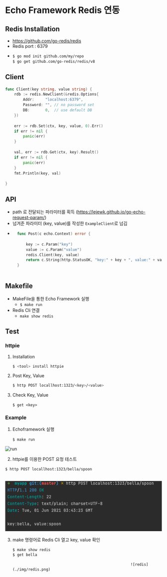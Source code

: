 # Echo Framework Redis 연동

## Redis Installation
  - https://github.com/go-redis/redis
  - Redis port : 6379 
  - ```bash
    $ go mod init github.com/my/repo
    $ go get github.com/go-redis/redis/v8
    ```
## Client
```go
func Client(key string, value string) {
	rdb := redis.NewClient(&redis.Options{
		Addr:     "localhost:6379",
		Password: "", // no password set
		DB:       0,  // use default DB
	})

	err := rdb.Set(ctx, key, value, 0).Err()
	if err != nil {
		panic(err)
	}

	val, err := rdb.Get(ctx, key).Result()
	if err != nil {
		panic(err)
	}
	fmt.Println(key, val)

}
```
## API

- path 로 전달되는 파라미터를 획득 (https://lejewk.github.io/go-echo-request-param/)
- 넘겨준 파라미터 (key, value)를 작성한 `ExampleClient`로 넘김
- ```go
    func Post(c echo.Context) error {
    
	    key := c.Param("key")
	    value := c.Param("value")
	    redis.Client(key, value)
	    return c.String(http.StatusOK, "key:" + key + ", value:" + value)
    }   
    
    ```

## Makefile

- MakeFile을 통한 Echo Framework 실행
  - ```$ make run```
- Redis Cli 연결
  - ```make show redis```

## Test

### httpie
1. Installation
    ```bash
    $ <tool> install httpie
    ```
2. Post Key, Value
    ```bash
   $ http POST locallhost:1323/<key>/<value>
   ```

3. Check Key, Value

   ```$ get <key>```

### Example

1. Echoframework 실행

   ```$ make run```



![run](./img/run.png)

2. httpie를 이용한 POST 요청 테스트

```bash
$ http POST locallhost:1323/bella/spoon
```

​											![post](./img/post.png)

3. make 명령어로 Redis Cli 열고 key, value 확인

   ```bash
   $ make show redis
   $ get bella
   ```

    														![redis](./img/redis.png)

